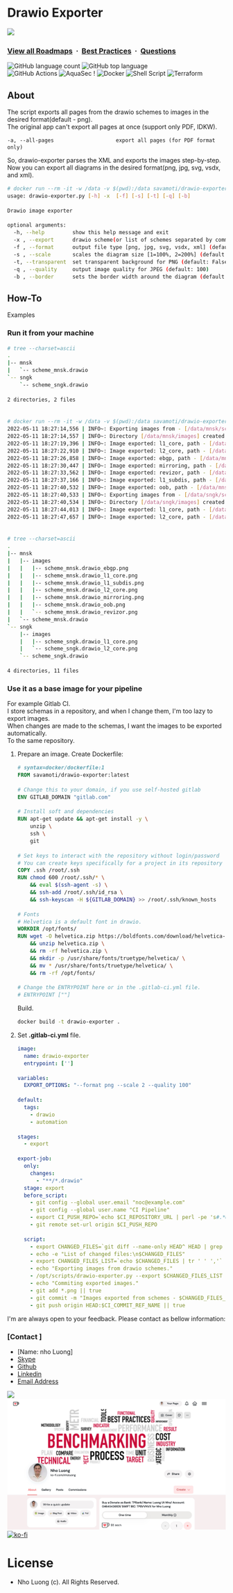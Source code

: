 # Drawio Exporter

![](https://i.imgur.com/waxVImv.png)
### [View all Roadmaps](https://github.com/nholuongut/all-roadmaps) &nbsp;&middot;&nbsp; [Best Practices](https://github.com/nholuongut/all-roadmaps/blob/main/public/best-practices/) &nbsp;&middot;&nbsp; [Questions](https://www.linkedin.com/in/nholuong/)

![GitHub language count](https://img.shields.io/github/languages/count/ashleymichaelwilliams/aws-sandbox) ![GitHub top language](https://img.shields.io/github/languages/top/ashleymichaelwilliams/aws-sandbox)<br>
![GitHub Actions](https://img.shields.io/badge/github%20actions-%232671E5.svg?style=for-the-badge&logo=githubactions&logoColor=white) ![AquaSec](https://img.shields.io/badge/aqua-%231904DA.svg?style=for-the-badge&logo=aqua&logoColor=#0018A8) !
![Docker](https://img.shields.io/badge/docker-%230db7ed.svg?style=for-the-badge&logo=docker&logoColor=white) ![Shell Script](https://img.shields.io/badge/shell_script-%23121011.svg?style=for-the-badge&logo=gnu-bash&logoColor=white) ![Terraform](https://img.shields.io/badge/terraform-%235835CC.svg?style=for-the-badge&logo=terraform&logoColor=white)
<br>

## About
The script exports all pages from the drawio schemes to images in the desired format(default - png).  
The original app can't export all pages at once (support only PDF, IDKW).
```
-a, --all-pages                    export all pages (for PDF format only)
```
So, drawio-exporter parses the XML and exports the images step-by-step.  
Now you can export all diagrams in the desired format(png, jpg, svg, vsdx, and xml).

```bash
# docker run --rm -it -w /data -v $(pwd):/data savamoti/drawio-exporter --help
usage: drawio-exporter.py [-h] -x  [-f] [-s] [-t] [-q] [-b]

Drawio image exporter

optional arguments:
  -h, --help         show this help message and exit
  -x , --export      drawio scheme(or list of schemes separated by commas without spaces) (default: None)
  -f , --format      output file type [png, jpg, svg, vsdx, xml] (default: png)
  -s , --scale       scales the diagram size [1=100%, 2=200%] (default: 2)
  -t, --transparent  set transparent background for PNG (default: False)
  -q , --quality     output image quality for JPEG (default: 100)
  -b , --border      sets the border width around the diagram (default: 0)
```

## How-To
Examples

### Run it from your machine
```bash
# tree --charset=ascii
.
|-- mnsk
|   `-- scheme_mnsk.drawio
`-- sngk
    `-- scheme_sngk.drawio

2 directories, 2 files


# docker run --rm -it -w /data -v $(pwd):/data savamoti/drawio-exporter -x mnsk/scheme_mnsk.drawio,sngk/scheme_sngk.drawio
2022-05-11 18:27:14,556 | INFO~: Exporting images from - [/data/mnsk/scheme_mnsk.drawio]
2022-05-11 18:27:14,557 | INFO~: Directory [/data/mnsk/images] created
2022-05-11 18:27:19,396 | INFO~: Image exported: l1_core, path - [/data/mnsk/images/scheme_mnsk.drawio_l1_core.png]
2022-05-11 18:27:22,910 | INFO~: Image exported: l2_core, path - [/data/mnsk/images/scheme_mnsk.drawio_l2_core.png]
2022-05-11 18:27:26,858 | INFO~: Image exported: ebgp, path - [/data/mnsk/images/scheme_mnsk.drawio_ebgp.png]
2022-05-11 18:27:30,447 | INFO~: Image exported: mirroring, path - [/data/mnsk/images/scheme_mnsk.drawio_mirroring.png]
2022-05-11 18:27:33,562 | INFO~: Image exported: revizor, path - [/data/mnsk/images/scheme_mnsk.drawio_revizor.png]
2022-05-11 18:27:37,166 | INFO~: Image exported: l1_subdis, path - [/data/mnsk/images/scheme_mnsk.drawio_l1_subdis.png]
2022-05-11 18:27:40,532 | INFO~: Image exported: oob, path - [/data/mnsk/images/scheme_mnsk.drawio_oob.png]
2022-05-11 18:27:40,533 | INFO~: Exporting images from - [/data/sngk/scheme_sngk.drawio]
2022-05-11 18:27:40,534 | INFO~: Directory [/data/sngk/images] created
2022-05-11 18:27:44,013 | INFO~: Image exported: l1_core, path - [/data/sngk/images/scheme_sngk.drawio_l1_core.png]
2022-05-11 18:27:47,657 | INFO~: Image exported: l2_core, path - [/data/sngk/images/scheme_sngk.drawio_l2_core.png]


# tree --charset=ascii
.
|-- mnsk
|   |-- images
|   |   |-- scheme_mnsk.drawio_ebgp.png
|   |   |-- scheme_mnsk.drawio_l1_core.png
|   |   |-- scheme_mnsk.drawio_l1_subdis.png
|   |   |-- scheme_mnsk.drawio_l2_core.png
|   |   |-- scheme_mnsk.drawio_mirroring.png
|   |   |-- scheme_mnsk.drawio_oob.png
|   |   `-- scheme_mnsk.drawio_revizor.png
|   `-- scheme_mnsk.drawio
`-- sngk
    |-- images
    |   |-- scheme_sngk.drawio_l1_core.png
    |   `-- scheme_sngk.drawio_l2_core.png
    `-- scheme_sngk.drawio

4 directories, 11 files
```

### Use it as a base image for your pipeline
For example Gitlab CI.  
I store schemas in a repository, and when I change them, I'm too lazy to export images.  
When changes are made to the schemas, I want the images to be exported automatically.  
To the same repository.  

1. Prepare an image.
    Create Dockerfile:

    ```dockerfile
    # syntax=docker/dockerfile:1
    FROM savamoti/drawio-exporter:latest
    
    # Change this to your domain, if you use self-hosted gitlab
    ENV GITLAB_DOMAIN "gitlab.com"
    
    # Install soft and dependencies
    RUN apt-get update && apt-get install -y \
        unzip \
        ssh \
        git
    
    # Set keys to interact with the repository without login/password
    # You can create keys specifically for a project in its repository
    COPY .ssh /root/.ssh
    RUN chmod 600 /root/.ssh/* \
        && eval $(ssh-agent -s) \
        && ssh-add /root/.ssh/id_rsa \
        && ssh-keyscan -H ${GITLAB_DOMAIN} >> /root/.ssh/known_hosts
    
    # Fonts
    # Helvetica is a default font in drawio.
    WORKDIR /opt/fonts/
    RUN wget -O helvetica.zip https://boldfonts.com/download/helvetica-font/ \
        && unzip helvetica.zip \
        && rm -rf helvetica.zip \
        && mkdir -p /usr/share/fonts/truetype/helvetica/ \
        && mv * /usr/share/fonts/truetype/helvetica/ \
        && rm -rf /opt/fonts/
    
    # Change the ENTRYPOINT here or in the .gitlab-ci.yml file.
    # ENTRYPOINT [""]
    ```
    
    Build.
    
    ```bash
    docker build -t drawio-exporter .
    ```
    
2. Set **.gitlab-ci.yml** file.

    ```yaml
    image:
      name: drawio-exporter
      entrypoint: ['']
    
    variables:
      EXPORT_OPTIONS: "--format png --scale 2 --quality 100"
    
    default:
      tags:
        - drawio
        - automation
    
    stages:
      - export
    
    export-job:
      only:
        changes:
          - "**/*.drawio"
      stage: export
      before_script:
        - git config --global user.email "noc@example.com"
        - git config --global user.name "CI Pipeline"
        - export CI_PUSH_REPO=`echo $CI_REPOSITORY_URL | perl -pe 's#.*@(.+?(\:\d+)?)/#git@\1:#'`
        - git remote set-url origin $CI_PUSH_REPO
    
      script:
        - export CHANGED_FILES=`git diff --name-only HEAD^ HEAD | grep .drawio$`
        - echo -e "List of changed files:\n$CHANGED_FILES"
        - export CHANGED_FILES_LIST=`echo $CHANGED_FILES | tr ' ' ','`
        - echo "Exporting images from drawio schemes."
        - /opt/scripts/drawio-exporter.py --export $CHANGED_FILES_LIST $EXPORT_OPTIONS
        - echo "Commiting exported images."
        - git add *.png || true
        - git commit -m "Images exported from schemes - $CHANGED_FILES_LIST" || true
        - git push origin HEAD:$CI_COMMIT_REF_NAME || true
    ```

I'm are always open to your feedback.  Please contact as bellow information:
### [Contact ]
* [Name: nho Luong]
* [Skype](luongutnho_skype)
* [Github](https://github.com/nholuongut/)
* [Linkedin](https://www.linkedin.com/in/nholuong/)
* [Email Address](luongutnho@hotmail.com)

![](https://i.imgur.com/waxVImv.png)
![](bitfield.png)
[![ko-fi](https://ko-fi.com/img/githubbutton_sm.svg)](https://ko-fi.com/nholuong)

# License
* Nho Luong (c). All Rights Reserved.
